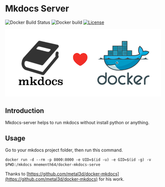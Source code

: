 # Mkdocs Server

![Docker Build Status](https://img.shields.io/docker/build/mnementh64/docker-postgresql-cstore.svg)
![Docker build](https://img.shields.io/docker/automated/mnementh64/docker-postgresql-cstore.svg)
[![License](https://img.shields.io/github/license/mnementh64/docker-postgresql-cstore.svg)](LICENSE)

![](mkdocs_and_docker.png)

## Introduction

Mkdocs-server helps to run mkdocs without install python or anything.

## Usage

Go to your mkdocs project folder, then run this command.

	docker run -d --rm -p 8000:8000 -e UID=$(id -u) -e GID=$(id -g) -v $PWD:/mkdocs mnementh64/docker-mkdocs-serve


Thanks to [https://github.com/metal3d/docker-mkdocs](https://github.com/metal3d/docker-mkdocs) for his work.